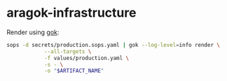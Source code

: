 # aragok-infrastructure

Render using [gok](https://github.com/sap-gg/gok):

```bash
sops -d secrets/production.sops.yaml | gok --log-level=info render \
            --all-targets \
            -f values/production.yaml \
            -s - \
            -o "$ARTIFACT_NAME"
```

